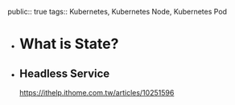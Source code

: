 public:: true
tags:: Kubernetes, Kubernetes Node, Kubernetes Pod

- # What is State?
- ## Headless Service
  https://ithelp.ithome.com.tw/articles/10251596